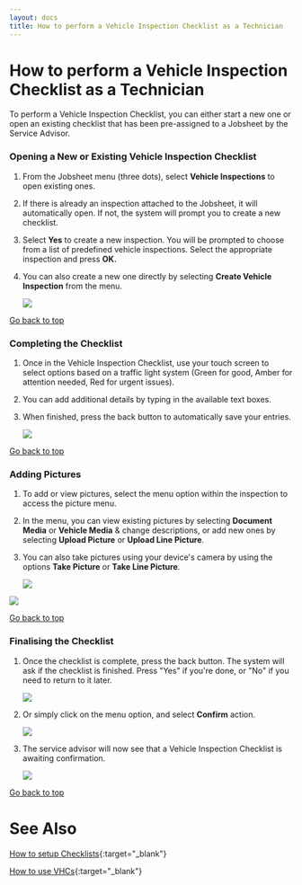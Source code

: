 ```yaml
---
layout: docs
title: How to perform a Vehicle Inspection Checklist as a Technician
---
```


<a name="top"></a>

# How to perform a Vehicle Inspection Checklist as a Technician
To perform a Vehicle Inspection Checklist, you can either start a new one or open an existing checklist that has been pre-assigned to a Jobsheet by the Service Advisor.

### Opening a New or Existing Vehicle Inspection Checklist
1. From the Jobsheet menu (three dots), select **Vehicle Inspections** to open existing ones.
2. If there is already an inspection attached to the Jobsheet, it will automatically open. If not, the system will prompt you to create a new checklist.
3. Select **Yes** to create a new inspection. You will be prompted to choose from a list of predefined vehicle inspections. Select the appropriate inspection and press **OK.**
4. You can also create a new one directly by selecting **Create Vehicle Inspection** from the menu.
 
   ![](media/garagehive-technician-vehicleinspection.png)


[Go back to top](#top)

### Completing the Checklist
1. Once in the Vehicle Inspection Checklist, use your touch screen to select options based on a traffic light system (Green for good, Amber for attention needed, Red for urgent issues).
2. You can add additional details by typing in the available text boxes.
3. When finished, press the back button to automatically save your entries.

   ![](media/garagehive-technician-vehicleinspection-complete.png)


[Go back to top](#top)

### Adding Pictures
1. To add or view pictures, select the menu option within the inspection to access the picture menu.
2. In the menu, you can view existing pictures by selecting **Document Media** or **Vehicle Media** & change descriptions, or add new ones by selecting **Upload Picture** or **Upload Line Picture**.
3. You can also take pictures using your device's camera by using the options **Take Picture** or **Take Line Picture**.

   ![](media/garagehive-technician-vehicleinspection-pictures.png)

![](media/garagehive-technician-vehicleinspection-pictures-upload.png)


[Go back to top](#top)

### Finalising the Checklist
1. Once the checklist is complete, press the back button. The system will ask if the checklist is finished. Press "Yes" if you're done, or "No" if you need to return to it later.

   ![](media/garagehive-technician-vehicleinspection-complete-question.png)

2. Or simply click on the menu option, and select **Confirm** action.

   ![](media/garagehive-technician-vehicleinspection-complete-confirm.png)

3. The service advisor will now see that a Vehicle Inspection Checklist is awaiting confirmation.

   ![](media/garagehive-technician-vehicleinspection-awaiting-confirmation.png)


[Go back to top](#top)

# See Also
[How to setup Checklists](garagehive-checklist-how-to-create.html "How to setup Checklists in Garage Hive"){:target="_blank"}

[How to use VHCs](/docs/garagehive-VHC.html "How to use VHCs"){:target="_blank"}
